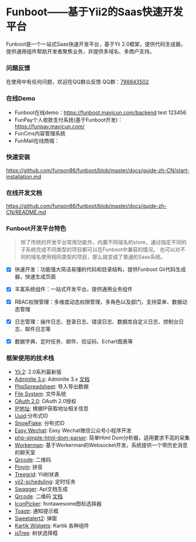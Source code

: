 
# Funboot——基于Yii2的Saas快速开发平台

Funboot是一个一站式Saas快速开发平台，基于Yii 2.0框架，提供代码生成器，提供通用组件帮助开发者聚焦业务，并提供多域名、多商户支持。

### 问题反馈

在使用中有任何问题，欢迎在QQ群众反馈 QQ群：[798843502](https://jq.qq.com/?_wv=1027&k=4BeVA2r)


### 在线Demo

- Funboot在线demo：https://funboot.mayicun.com/backend test 123456
- FunPay个人收款支付系统(基于Funboot开发)：https://funpay.mayicun.com/
- FunCms内容管理系统
- FunMall在线商城：


### 快速安装

https://github.com/funson86/funboot/blob/master/docs/guide-zh-CN/start-installation.md


### 在线开发文档

https://github.com/funson86/funboot/blob/master/docs/guide-zh-CN/README.md

### Funboot开发平台特色

> 除了传统的开发平台常用功能外，内置不同域名的store，通过指定不同的子系统完成不同类型的项目都可以在Funboot中兼容的情况。
> 也可以对不同的域名使用相同类型的项目，那么就变成了普通的Saas系统。

- [x] 快速开发：功能强大简洁易懂的代码和目录结构，提供Funboot Gii代码生成器，快速生成页面

- [x] 丰富系统组件：一站式开发平台，提供通用业务组件

- [x] RBAC权限管理：多维度动态权限管理，多角色以及部门，支持菜单、数据动态管理

- [x] 日志管理：操作日志、登录日志、错误日志、数据库自定义日志、控制台日志、邮件日志等

- [x] 数据字典、定时任务、邮件、验证码、Echart图表等



### 框架使用的技术栈
- [Yii 2](http://www.yiiframework.com/): 2.0系列最新版
- [Adminlte 3.x](https://adminlte.io/): Adminlte 3.x [文档](https://adminlte.io/docs/3.0/components/main-header.html)
- [PhpSpreadsheet](https://github.com/PHPOffice/PhpSpreadsheet): 导入导出数据
- [File System](https://github.com/thephpleague/flysystem): 文件系统
- [OAuth 2.0](https://github.com/thephpleague/oauth2-server): OAuth 2.0授权
- [IP地址](https://github.com/zhuzhichao/ip-location-zh): 根据IP获取地址相关信息
- [Uuid](https://github.com/ramsey/uuid):分布式ID
- [SnowFlake](https://github.com/godruoyi/php-snowflake): 分布式ID
- [Easy Wechat](https://github.com/jianyan74/yii2-treegrid): Easy Wechat微信公众号小程序开发
- [php-simple-html-dom-parser](https://github.com/Kub-AT/php-simple-html-dom-parser): 简单Html Dom分析器，适用要求不高的采集
- [Workerman](https://github.com/walkor/Workerman): 基于Workerman的Websocket开发，系统提供一个带历史消息的聊天室
- [Qrcode](https://github.com/2amigos/qrcode-library): 二维码
- [Pinyin](https://github.com/overtrue/pinyin): 拼音
- [Treegrid](https://github.com/jianyan74/yii2-treegrid): Yii树状表
- [yii2-scheduling](https://github.com/omnilight/yii2-scheduling): 定时任务
- [Swagger](https://github.com/zircote/swagger-php): Api文档生成
- [Qrcode](https://github.com/2amigos/qrcode-library): 二维码  [文档](https://qrcode-library.readthedocs.io/en/latest/)
- [IconPicker](https://github.com/itsjavi/fontawesome-iconpicker): fontawesome图标选择器
- [Toastr](https://github.com/CodeSeven/toastr): 通知提示框
- [Sweetalert2](https://github.com/sweetalert2/sweetalert2): 弹窗
- [Kartik Widgets](https://github.com/kartik-v/yii2-widget-datetimepicker): Kartik 各种组件
- [jsTree](https://www.jstree.com/): 树状选择框

